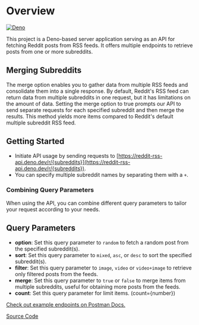 # Overview

[![Deno](https://github.com/sametcn99/reddit-rss-api/actions/workflows/deno.yml/badge.svg)](https://github.com/sametcn99/reddit-rss-api/actions/workflows/deno.yml)  

This project is a Deno-based server application serving as an API for fetching Reddit posts from RSS feeds. It offers multiple endpoints to retrieve posts from one or more subreddits.

## Merging Subreddits

The merge option enables you to gather data from multiple RSS feeds and consolidate them into a single response. By default, Reddit's RSS feed can return data from multiple subreddits in one request, but it has limitations on the amount of data. Setting the merge option to true prompts our API to send separate requests for each specified subreddit and then merge the results. This method yields more items compared to Reddit's default multiple subreddit RSS feed.

## Getting Started

- Initiate API usage by sending requests to [https://reddit-rss-api.deno.dev/r/{subreddits}](https://reddit-rss-api.deno.dev/r/{subreddits}).
- You can specify multiple subreddit names by separating them with a `+`.

### Combining Query Parameters

When using the API, you can combine different query parameters to tailor your request according to your needs.

## Query Parameters

- **option**: Set this query parameter to `random` to fetch a random post from the specified subreddit(s).
- **sort**: Set this query parameter to `mixed`, `asc`, or `desc` to sort the specified subreddit(s).
- **filter**: Set this query parameter to `image`, `video` or `video+image` to retrieve only filtered posts from the feeds.
- **merge**: Set this query parameter to `true` or `false` to merge items from multiple subreddits, useful for obtaining more posts from the feeds.
- **count**: Set this query parameter for limit items. (count={number})

[Check out example endpoints on Postman Docs.](https://documenter.getpostman.com/view/30816351/2sA3Qs8WVo)

[Source Code](https://github.com/sametcn99/reddit-rss-api)
